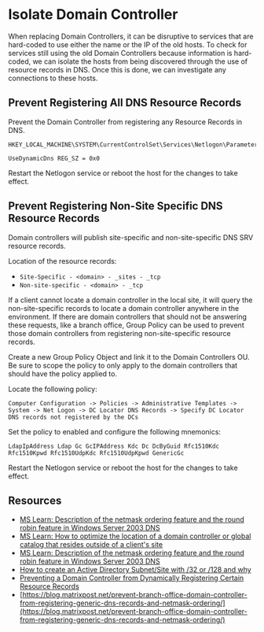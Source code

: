 # Isolate Domain Controller

When replacing Domain Controllers, it can be disruptive to services that are hard-coded to use either the name or the IP of the old hosts. To check for services still using the old Domain Controllers because information is hard-coded, we can isolate the hosts from being discovered through the use of resource records in DNS. Once this is done, we can investigate any connections to these hosts.

## Prevent Registering All DNS Resource Records

Prevent the Domain Controller from registering any Resource Records in DNS.

```text
HKEY_LOCAL_MACHINE\SYSTEM\CurrentControlSet\Services\Netlogon\Parameters
```

```text
UseDynamicDns REG_SZ = 0x0
```

Restart the Netlogon service or reboot the host for the changes to take effect.

## Prevent Registering Non-Site Specific DNS Resource Records

Domain controllers will publish site-specific and non-site-specific DNS SRV resource records.

Location of the resource records:

- ```Site-Specific - <domain> - _sites - _tcp```
- ```Non-site-specific - <domain> - _tcp```

If a client cannot locate a domain controller in the local site, it will query the non-site-specific records to locate a domain controller anywhere in the environment. If there are domain controllers that should not be answering these requests, like a branch office, Group Policy can be used to prevent those domain controllers from registering non-site-specific resource records.

Create a new Group Policy Object and link it to the Domain Controllers OU. Be sure to scope the policy to only apply to the domain controllers that should have the policy applied to.

Locate the following policy:

```text
Computer Configuration -> Policies -> Administrative Templates -> System -> Net Logon -> DC Locator DNS Records -> Specify DC Locator DNS records not registered by the DCs
```

Set the policy to enabled and configure the following mnemonics:

```text
LdapIpAddress Ldap Gc GcIPAddress Kdc Dc DcByGuid Rfc1510Kdc Rfc1510Kpwd Rfc1510UdpKdc Rfc1510UdpKpwd GenericGc
```

Restart the Netlogon service or reboot the host for the changes to take effect.

## Resources

- [MS Learn: Description of the netmask ordering feature and the round robin feature in Windows Server 2003 DNS](https://learn.microsoft.com/en-us/troubleshoot/windows-server/networking/how-to-use-netmask-ordering-round-robin-feature#more-information)
- [MS Learn: How to optimize the location of a domain controller or global catalog that resides outside of a client's site](https://learn.microsoft.com/en-us/troubleshoot/windows-server/active-directory/optimize-dc-location-global-catalog)
- [MS Learn: Description of the netmask ordering feature and the round robin feature in Windows Server 2003 DNS](https://learn.microsoft.com/en-us/troubleshoot/windows-server/networking/how-to-use-netmask-ordering-round-robin-feature)
- [How to create an Active Directory Subnet/Site with /32 or /128 and why](http://blogs.technet.com/b/askpfeplat/archive/2013/03/27/how-to-create-an-active-directory-subnet-site-with-32-or-128-and-why.aspx)
- [Preventing a Domain Controller from Dynamically Registering Certain Resource Records](http://codeidol.com/active-directory/active-directory/DNS-and-DHCP/Preventing-a-Domain-Controller-from-Dynamically-Registering-Certain-Resource-Records/)
- [https://blog.matrixpost.net/prevent-branch-office-domain-controller-from-registering-generic-dns-records-and-netmask-ordering/](https://blog.matrixpost.net/prevent-branch-office-domain-controller-from-registering-generic-dns-records-and-netmask-ordering/)
